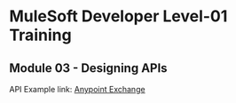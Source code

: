 # MuleSoft Developer Level-01 Training

## Module 03 - Designing APIs

API Example link: [Anypoint Exchange](https://anypoint.mulesoft.com/exchange/portals/capgemini-8734/)
